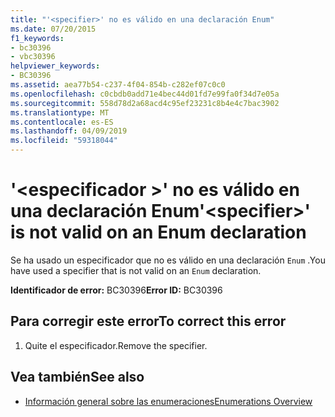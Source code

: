 ```yaml
---
title: "'<specifier>' no es válido en una declaración Enum"
ms.date: 07/20/2015
f1_keywords:
- bc30396
- vbc30396
helpviewer_keywords:
- BC30396
ms.assetid: aea77b54-c237-4f04-854b-c282ef07c0c0
ms.openlocfilehash: c0cbdb0add71e4bec44d01fd7e99fa0f34d7e05a
ms.sourcegitcommit: 558d78d2a68acd4c95ef23231c8b4e4c7bac3902
ms.translationtype: MT
ms.contentlocale: es-ES
ms.lasthandoff: 04/09/2019
ms.locfileid: "59318044"
---
```

# <a name="specifier-is-not-valid-on-an-enum-declaration"></a><span data-ttu-id="578ba-102">'\<especificador >' no es válido en una declaración Enum</span><span class="sxs-lookup"><span data-stu-id="578ba-102">'\<specifier>' is not valid on an Enum declaration</span></span>
<span data-ttu-id="578ba-103">Se ha usado un especificador que no es válido en una declaración `Enum` .</span><span class="sxs-lookup"><span data-stu-id="578ba-103">You have used a specifier that is not valid on an `Enum` declaration.</span></span>  
  
 <span data-ttu-id="578ba-104">**Identificador de error:** BC30396</span><span class="sxs-lookup"><span data-stu-id="578ba-104">**Error ID:** BC30396</span></span>  
  
## <a name="to-correct-this-error"></a><span data-ttu-id="578ba-105">Para corregir este error</span><span class="sxs-lookup"><span data-stu-id="578ba-105">To correct this error</span></span>  
  
1. <span data-ttu-id="578ba-106">Quite el especificador.</span><span class="sxs-lookup"><span data-stu-id="578ba-106">Remove the specifier.</span></span>  
  
## <a name="see-also"></a><span data-ttu-id="578ba-107">Vea también</span><span class="sxs-lookup"><span data-stu-id="578ba-107">See also</span></span>

- [<span data-ttu-id="578ba-108">Información general sobre las enumeraciones</span><span class="sxs-lookup"><span data-stu-id="578ba-108">Enumerations Overview</span></span>](../../visual-basic/programming-guide/language-features/constants-enums/enumerations-overview.md)

